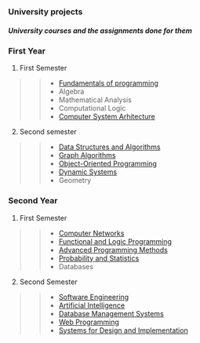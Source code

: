### University projects

##### University courses and the assignments done for them

### First Year
1. First Semester
>> * [Fundamentals of programming](First%20Year/First%20Semester/Fundaments%20of%20Programming)
>> * Algebra
>> * Mathematical Analysis
>> * Computational Logic
>> * [Computer System Arhitecture]()

2. Second semester
>> * [Data Structures and Algorithms]()
>> * [Graph Algorithms]()
>> * [Object-Oriented Programming]()
>> * [Dynamic Systems]()
>> * Geometry

### Second Year
1. First Semester
>> * [Computer Networks]()
>> * [Functional and Logic Programming]()
>> * [Advanced Programming Methods]()
>> * [Probability and Statistics]()
>> * Databases
2. Second Semester
>> * [Software Engineering]()
>> * [Artificial Intelligence]()
>> * [Database Management Systems]()
>> * [Web Programming]()
>> * [Systems for Design and Implementation]()
